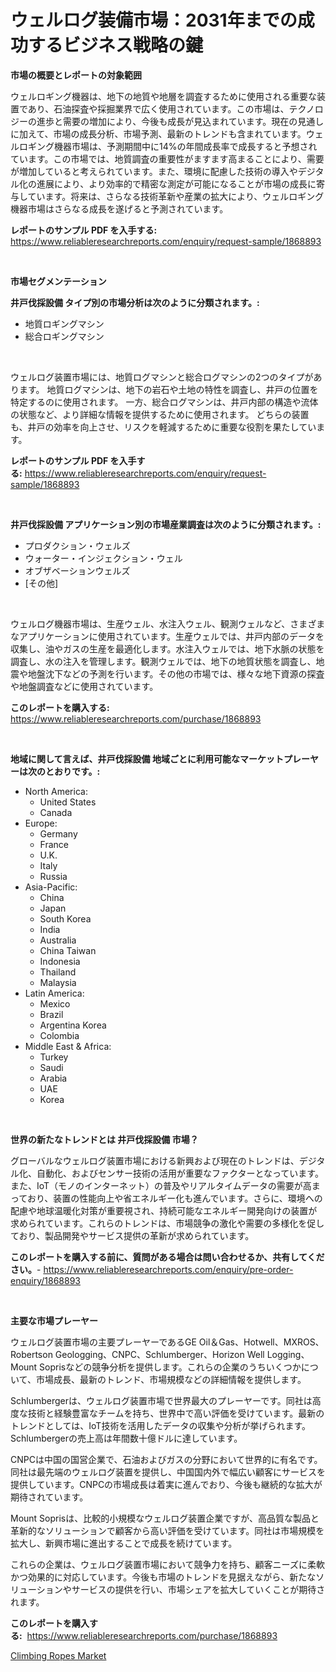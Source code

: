 <p><h1>ウェルログ装備市場：2031年までの成功するビジネス戦略の鍵</h1></p><p><strong>市場の概要とレポートの対象範囲</strong></p>
<p><p>ウェルロギング機器は、地下の地質や地層を調査するために使用される重要な装置であり、石油探査や採掘業界で広く使用されています。この市場は、テクノロジーの進歩と需要の増加により、今後も成長が見込まれています。現在の見通しに加えて、市場の成長分析、市場予測、最新のトレンドも含まれています。ウェルロギング機器市場は、予測期間中に14%の年間成長率で成長すると予想されています。この市場では、地質調査の重要性がますます高まることにより、需要が増加していると考えられています。また、環境に配慮した技術の導入やデジタル化の進展により、より効率的で精密な測定が可能になることが市場の成長に寄与しています。将来は、さらなる技術革新や産業の拡大により、ウェルロギング機器市場はさらなる成長を遂げると予測されています。</p></p>
<p><strong>レポートのサンプル PDF を入手する:</strong> <a href="https://www.reliableresearchreports.com/enquiry/request-sample/1868893">https://www.reliableresearchreports.com/enquiry/request-sample/1868893</a></p>
<p>&nbsp;</p>
<p><strong>市場セグメンテーション</strong></p>
<p><strong>井戸伐採設備 タイプ別の市場分析は次のように分類されます。:</strong></p>
<p><ul><li>地質ロギングマシン</li><li>総合ロギングマシン</li></ul></p>
<p>&nbsp;</p>
<p><p>ウェルログ装置市場には、地質ログマシンと総合ログマシンの2つのタイプがあります。 地質ログマシンは、地下の岩石や土地の特性を調査し、井戸の位置を特定するのに使用されます。 一方、総合ログマシンは、井戸内部の構造や流体の状態など、より詳細な情報を提供するために使用されます。 どちらの装置も、井戸の効率を向上させ、リスクを軽減するために重要な役割を果たしています。</p></p>
<p><strong>レポートのサンプル PDF を入手する:</strong>&nbsp;<a href="https://www.reliableresearchreports.com/enquiry/request-sample/1868893">https://www.reliableresearchreports.com/enquiry/request-sample/1868893</a></p>
<p>&nbsp;</p>
<p><strong> 井戸伐採設備 アプリケーション別の市場産業調査は次のように分類されます。:</strong></p>
<p><ul><li>プロダクション・ウェルズ</li><li>ウォーター・インジェクション・ウェル</li><li>オブザベーションウェルズ</li><li>[その他]</li></ul></p>
<p>&nbsp;</p>
<p><p>ウェルログ機器市場は、生産ウェル、水注入ウェル、観測ウェルなど、さまざまなアプリケーションに使用されています。生産ウェルでは、井戸内部のデータを収集し、油やガスの生産を最適化します。水注入ウェルでは、地下水脈の状態を調査し、水の注入を管理します。観測ウェルでは、地下の地質状態を調査し、地震や地盤沈下などの予測を行います。その他の市場では、様々な地下資源の探査や地盤調査などに使用されています。</p></p>
<p><strong>このレポートを購入する:</strong>&nbsp; <a href="https://www.reliableresearchreports.com/purchase/1868893">https://www.reliableresearchreports.com/purchase/1868893</a></p>
<p>&nbsp;</p>
<p><strong>地域に関して言えば、井戸伐採設備 地域ごとに利用可能なマーケットプレーヤーは次のとおりです。:</strong></p>
<p><ul>
    <li>
        North America:
        <ul>
            <li>United States</li>
            <li>Canada</li>
        </ul>
    </li>
    <li>
        Europe:
        <ul>
            <li>Germany</li>
            <li>France</li>
            <li>U.K.</li>
            <li>Italy</li>
            <li>Russia</li>
        </ul>
    </li>
    <li>
        Asia-Pacific:
        <ul>
            <li>China</li>
            <li>Japan</li>
            <li>South Korea</li>
            <li>India</li>
            <li>Australia</li>
            <li>China Taiwan</li>
            <li>Indonesia</li>
            <li>Thailand</li>
            <li>Malaysia</li>
        </ul>
    </li>
    <li>
        Latin America:
        <ul>
            <li>Mexico</li>
            <li>Brazil</li>
            <li>Argentina Korea</li>
            <li>Colombia</li>
        </ul>
    </li>
    <li>
        Middle East & Africa:
        <ul>
            <li>Turkey</li>
            <li>Saudi</li>
            <li>Arabia</li>
            <li>UAE</li>
            <li>Korea</li>
        </ul>
    </li>
    </ul></p>
<p>&nbsp;</p>
<p><strong>世界の新たなトレンドとは 井戸伐採設備 市場？</strong></p>
<p><p>グローバルなウェルログ装置市場における新興および現在のトレンドは、デジタル化、自動化、およびセンサー技術の活用が重要なファクターとなっています。また、IoT（モノのインターネット）の普及やリアルタイムデータの需要が高まっており、装置の性能向上や省エネルギー化も進んでいます。さらに、環境への配慮や地球温暖化対策が重要視され、持続可能なエネルギー開発向けの装置が求められています。これらのトレンドは、市場競争の激化や需要の多様化を促しており、製品開発やサービス提供の革新が求められています。</p></p>
<p><strong>このレポートを購入する前に、質問がある場合は問い合わせるか、共有してください。</strong>- <a href="https://www.reliableresearchreports.com/enquiry/pre-order-enquiry/1868893">https://www.reliableresearchreports.com/enquiry/pre-order-enquiry/1868893</a></p>
<p>&nbsp;</p>
<p><strong>主要な市場プレーヤー</strong></p>
<p><p>ウェルログ装置市場の主要プレーヤーであるGE Oil＆Gas、Hotwell、MXROS、Robertson Geologging、CNPC、Schlumberger、Horizon Well Logging、Mount Soprisなどの競争分析を提供します。これらの企業のうちいくつかについて、市場成長、最新のトレンド、市場規模などの詳細情報を提供します。</p><p>Schlumbergerは、ウェルログ装置市場で世界最大のプレーヤーです。同社は高度な技術と経験豊富なチームを持ち、世界中で高い評価を受けています。最新のトレンドとしては、IoT技術を活用したデータの収集や分析が挙げられます。Schlumbergerの売上高は年間数十億ドルに達しています。</p><p>CNPCは中国の国営企業で、石油およびガスの分野において世界的に有名です。同社は最先端のウェルログ装置を提供し、中国国内外で幅広い顧客にサービスを提供しています。CNPCの市場成長は着実に進んでおり、今後も継続的な拡大が期待されています。</p><p>Mount Soprisは、比較的小規模なウェルログ装置企業ですが、高品質な製品と革新的なソリューションで顧客から高い評価を受けています。同社は市場規模を拡大し、新興市場に進出することで成長を続けています。</p><p>これらの企業は、ウェルログ装置市場において競争力を持ち、顧客ニーズに柔軟かつ効果的に対応しています。今後も市場のトレンドを見据えながら、新たなソリューションやサービスの提供を行い、市場シェアを拡大していくことが期待されます。</p></p>
<p><strong>このレポートを購入する:</strong>&nbsp;&nbsp;<a href="https://www.reliableresearchreports.com/purchase/1868893">https://www.reliableresearchreports.com/purchase/1868893</a></p>
<p><p><a href="https://github.com/Sarissaschmalingtr6fz2739/Market-Research-Report-List-1/blob/main/climbing-ropes-market.md">Climbing Ropes Market</a></p></p>
